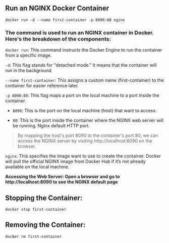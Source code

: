 ## Run an NGINX Docker Container

`docker run -d --name first-container -p 8090:80 nginx`

### The command is used to run an NGINX container in Docker. Here's the breakdown of the components:

`docker run`: This command instructs the Docker Engine to run the container from a specific image.

`-d`: This flag stands for "detached mode." It means that the container will run in the background.

`--name first-container`: This assigns a custom name (first-container) to the container for easier reference later.

`-p 8090:80`: This flag maps a port on the local machine to a port inside the container.

  - ``8090``: This is the port on the local machine (host) that want to access.</li>

  - ``80``: This is the port inside the container where the NGINX web server will be running. Nginx default HTTP port.

>By mapping the host's port 8090 to the container's port 80, we can access the NGINX server by visiting http://localhost:8090 on the browser.

`nginx`: This specifies the image want to use to create the container. Docker will pull the official NGINX image from Docker Hub if it’s not already available on the local machine.

__Accessing the Web Server: Open a browser and go to http://localhost:8090 to see the NGINX default page__

## Stopping the Container:

`docker stop first-container`

## Removing the Container:

`docker rm first-container`
